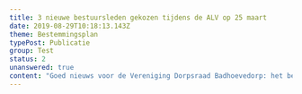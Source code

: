 ```yaml
---
title: 3 nieuwe bestuursleden gekozen tijdens de ALV op 25 maart
date: 2019-08-29T10:18:13.143Z
theme: Bestemmingsplan
typePost: Publicatie
group: Test
status: 2
unanswered: true
content: "Goed nieuws voor de Vereniging Dorpsraad Badhoevedorp: het bestuur is uitgebreid van 2 naar 5 leden tijdens de afgelopen Algemene Ledenvergadering op 25 maart.\r\n\n\r\n\nWilma IJzerman-Lap, Rinske van Raalte en Huib van Kollenburg zijn de nieuwe leden.\r\n\n\r\n\n[Dit geeft  meer nieuwe kansen en mogelijkheden om nog beter ondersteuning te bieden aan de inwoners van Badhoevedorp voor een leefbare toekomst in ons dorp!\r](http:google.com)\n\n\r\n\nDe leden stellen zich voor via deze link: 3 nieuwe bestuursleden Vereniging Dorpsraad Badhoevedorp lees ook via de link het verslag  HC nieuws Vereniging Dorpsraad Badhoevedorp nu volwaardig gesprekspartner"
---
```


